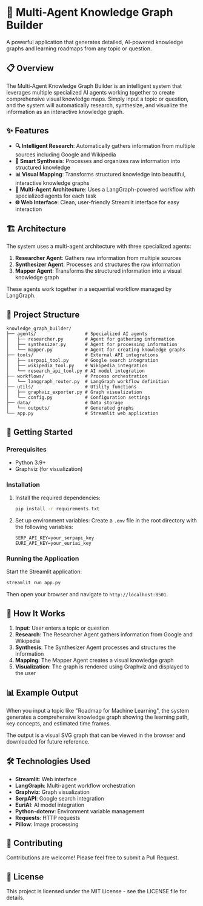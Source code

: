# 🧠 Multi-Agent Knowledge Graph Builder

A powerful application that generates detailed, AI-powered knowledge graphs and learning roadmaps from any topic or question.

## 📋 Overview

The Multi-Agent Knowledge Graph Builder is an intelligent system that leverages multiple specialized AI agents working together to create comprehensive visual knowledge maps. Simply input a topic or question, and the system will automatically research, synthesize, and visualize the information as an interactive knowledge graph.

## ✨ Features

- **🔍 Intelligent Research**: Automatically gathers information from multiple sources including Google and Wikipedia
- **🧩 Smart Synthesis**: Processes and organizes raw information into structured knowledge
- **📊 Visual Mapping**: Transforms structured knowledge into beautiful, interactive knowledge graphs
- **🔄 Multi-Agent Architecture**: Uses a LangGraph-powered workflow with specialized agents for each task
- **🌐 Web Interface**: Clean, user-friendly Streamlit interface for easy interaction

## 🏗️ Architecture

The system uses a multi-agent architecture with three specialized agents:

1. **Researcher Agent**: Gathers raw information from multiple sources
2. **Synthesizer Agent**: Processes and structures the raw information
3. **Mapper Agent**: Transforms the structured information into a visual knowledge graph

These agents work together in a sequential workflow managed by LangGraph.

## 📁 Project Structure

```
knowledge_graph_builder/
├── agents/                  # Specialized AI agents
│   ├── researcher.py        # Agent for gathering information
│   ├── synthesizer.py       # Agent for processing information
│   └── mapper.py            # Agent for creating knowledge graphs
├── tools/                   # External API integrations
│   ├── serpapi_tool.py      # Google search integration
│   ├── wikipedia_tool.py    # Wikipedia integration
│   └── research_api_tool.py # AI model integration
├── workflows/               # Process orchestration
│   └── langgraph_router.py  # LangGraph workflow definition
├── utils/                   # Utility functions
│   ├── graphviz_exporter.py # Graph visualization
│   └── config.py            # Configuration settings
├── data/                    # Data storage
│   └── outputs/             # Generated graphs
└── app.py                   # Streamlit web application
```

## 🚀 Getting Started

### Prerequisites

- Python 3.9+
- Graphviz (for visualization)

### Installation

1. Install the required dependencies:
   ```bash
   pip install -r requirements.txt
   ```

2. Set up environment variables:
   Create a `.env` file in the root directory with the following variables:
   ```
   SERP_API_KEY=your_serpapi_key
   EURI_API_KEY=your_euriai_key
   ```

### Running the Application

Start the Streamlit application:
```bash
streamlit run app.py
```

Then open your browser and navigate to `http://localhost:8501`.

## 🔧 How It Works

1. **Input**: User enters a topic or question
2. **Research**: The Researcher Agent gathers information from Google and Wikipedia
3. **Synthesis**: The Synthesizer Agent processes and structures the information
4. **Mapping**: The Mapper Agent creates a visual knowledge graph
5. **Visualization**: The graph is rendered using Graphviz and displayed to the user

## 📊 Example Output

When you input a topic like "Roadmap for Machine Learning", the system generates a comprehensive knowledge graph showing the learning path, key concepts, and estimated time frames.

The output is a visual SVG graph that can be viewed in the browser and downloaded for future reference.

## 🛠️ Technologies Used

- **Streamlit**: Web interface
- **LangGraph**: Multi-agent workflow orchestration
- **Graphviz**: Graph visualization
- **SerpAPI**: Google search integration
- **EuriAI**: AI model integration
- **Python-dotenv**: Environment variable management
- **Requests**: HTTP requests
- **Pillow**: Image processing

## 🤝 Contributing

Contributions are welcome! Please feel free to submit a Pull Request.

## 📄 License

This project is licensed under the MIT License - see the LICENSE file for details.
